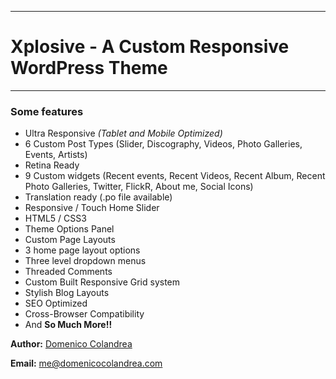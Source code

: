 ------
Xplosive - A Custom Responsive WordPress Theme
======

------

### Some features

*	Ultra Responsive *(Tablet and Mobile Optimized)*
*	6 Custom Post Types (Slider, Discography, Videos, Photo Galleries, Events, Artists)
*	Retina Ready
*	9 Custom widgets (Recent events, Recent Videos, Recent Album, Recent Photo Galleries, Twitter, FlickR, About me, Social Icons)
*	Translation ready (.po file available)
*	Responsive / Touch Home Slider
*	HTML5 / CSS3
*	Theme Options Panel
*	Custom Page Layouts
*	3 home page layout options
*	Three level dropdown menus
*	Threaded Comments
*	Custom Built Responsive Grid system
*	Stylish Blog Layouts
*	SEO Optimized
*	Cross-Browser Compatibility
*	And __So Much More!!__


__Author:__ [Domenico Colandrea](https://github.com/domenicocolandrea86 "Domenico Colandrea")

__Email:__ <me@domenicocolandrea.com>